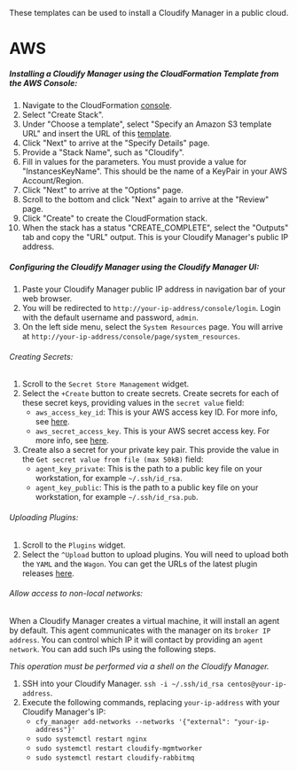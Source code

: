 These templates can be used to install a Cloudify Manager in a public cloud.

# AWS

##### Installing a Cloudify Manager using the CloudFormation Template from the AWS Console:
1. Navigate to the CloudFormation [console](https://console.aws.amazon.com/cloudformation).
1. Select "Create Stack".
1. Under "Choose a template", select "Specify an Amazon S3 template URL" and insert the URL of this [template](https://s3.amazonaws.com/cfy-cfn-templates/aws.yaml).
1. Click "Next" to arrive at the "Specify Details" page.
1. Provide a "Stack Name", such as "Cloudify".
1. Fill in values for the parameters. You must provide a value for "InstancesKeyName". This should be the name of a KeyPair in your AWS Account/Region.
1. Click "Next" to arrive at the "Options" page.
1. Scroll to the bottom and click "Next" again to arrive at the "Review" page.
1. Click "Create" to create the CloudFormation stack.
1. When the stack has a status "CREATE_COMPLETE", select the "Outputs" tab and copy the "URL" output. This is your Cloudify Manager's public IP address.

##### Configuring the Cloudify Manager using the Cloudify Manager UI:
1. Paste your Cloudify Manager public IP address in navigation bar of your web browser.
1. You will be redirected to `http://your-ip-address/console/login`. Login with the default username and password, `admin`.
1. On the left side menu, select the `System Resources` page. You will arrive at `http://your-ip-address/console/page/system_resources`.

###### Creating Secrets:
1. Scroll to the `Secret Store Management` widget.
1. Select the `+Create` button to create secrets. Create secrets for each of these secret keys, providing values in the `secret value` field:
    + `aws_access_key_id`: This is your AWS access key ID. For more info, see [here](https://docs.aws.amazon.com/general/latest/gr/aws-sec-cred-types.html#access-keys-and-secret-access-keys).
    + `aws_secret_access_key`. This is your AWS secret access key. For more info, see [here](https://docs.aws.amazon.com/general/latest/gr/aws-sec-cred-types.html#access-keys-and-secret-access-keys).
1. Create also a secret for your private key pair. This provide the value in the `Get secret value from file (max 50kB)` field:
    + `agent_key_private`: This is the path to a public key file on your workstation, for example `~/.ssh/id_rsa`.
    + `agent_key_public`: This is the path to a public key file on your workstation, for example `~/.ssh/id_rsa.pub`.

###### Uploading Plugins:
1. Scroll to the `Plugins` widget.
1. Select the `^Upload`  button to upload plugins. You will need to upload both the `YAML` and the `Wagon`. You can get the URLs of the latest plugin releases [here](https://cloudify.co/plugins).

###### Allow access to non-local networks:

When a Cloudify Manager creates a virtual machine, it will install an agent by default. This agent communicates with the manager on its `broker IP address`. You can control which IP it will contact by providing an `agent network`. You can add such IPs using the following steps.

_This operation must be performed via a shell on the Cloudify Manager._
1. SSH into your Cloudify Manager. `ssh -i ~/.ssh/id_rsa centos@your-ip-address`.
1. Execute the following commands, replacing `your-ip-address` with your Cloudify Manager's IP:
    + `cfy_manager add-networks --networks '{"external": "your-ip-address"}'`
    + `sudo systemctl restart nginx`
    + `sudo systemctl restart cloudify-mgmtworker`
    + `sudo systemctl restart cloudify-rabbitmq`
